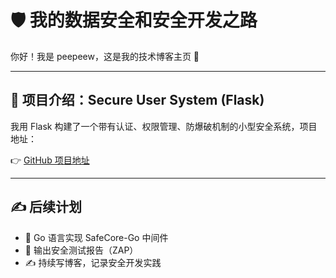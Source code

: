 # 🛡️ 我的数据安全和安全开发之路

你好！我是 peepeew，这是我的技术博客主页 🎉

---

## 📌 项目介绍：Secure User System (Flask)
我用 Flask 构建了一个带有认证、权限管理、防爆破机制的小型安全系统，项目地址：

👉 [GitHub 项目地址](https://github.com/peepeew/secure-user-system)

---

## ✍️ 后续计划

- 🔐 Go 语言实现 SafeCore-Go 中间件
- 🧪 输出安全测试报告（ZAP）
- ✍️ 持续写博客，记录安全开发实践
